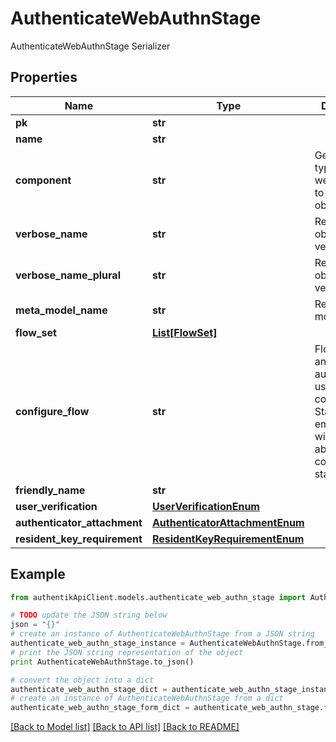 # AuthenticateWebAuthnStage

AuthenticateWebAuthnStage Serializer

## Properties
Name | Type | Description | Notes
------------ | ------------- | ------------- | -------------
**pk** | **str** |  | [readonly] 
**name** | **str** |  | 
**component** | **str** | Get object type so that we know how to edit the object | [readonly] 
**verbose_name** | **str** | Return object&#39;s verbose_name | [readonly] 
**verbose_name_plural** | **str** | Return object&#39;s plural verbose_name | [readonly] 
**meta_model_name** | **str** | Return internal model name | [readonly] 
**flow_set** | [**List[FlowSet]**](FlowSet.md) |  | [optional] 
**configure_flow** | **str** | Flow used by an authenticated user to configure this Stage. If empty, user will not be able to configure this stage. | [optional] 
**friendly_name** | **str** |  | [optional] 
**user_verification** | [**UserVerificationEnum**](UserVerificationEnum.md) |  | [optional] 
**authenticator_attachment** | [**AuthenticatorAttachmentEnum**](AuthenticatorAttachmentEnum.md) |  | [optional] 
**resident_key_requirement** | [**ResidentKeyRequirementEnum**](ResidentKeyRequirementEnum.md) |  | [optional] 

## Example

```python
from authentikApiClient.models.authenticate_web_authn_stage import AuthenticateWebAuthnStage

# TODO update the JSON string below
json = "{}"
# create an instance of AuthenticateWebAuthnStage from a JSON string
authenticate_web_authn_stage_instance = AuthenticateWebAuthnStage.from_json(json)
# print the JSON string representation of the object
print AuthenticateWebAuthnStage.to_json()

# convert the object into a dict
authenticate_web_authn_stage_dict = authenticate_web_authn_stage_instance.to_dict()
# create an instance of AuthenticateWebAuthnStage from a dict
authenticate_web_authn_stage_form_dict = authenticate_web_authn_stage.from_dict(authenticate_web_authn_stage_dict)
```
[[Back to Model list]](../README.md#documentation-for-models) [[Back to API list]](../README.md#documentation-for-api-endpoints) [[Back to README]](../README.md)


